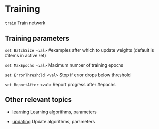 # Training


`train`                          Train network


## Training parameters


`set BatchSize <val>`            #examples after which to update weights
(default is #items in active set)

`set MaxEpochs <val>`            Maximum number of training epochs

`set ErrorThreshold <val>`       Stop if error drops below threshold

`set ReportAfter <val>`          Report progress after #epochs


## Other relevant topics


* [learning](learning.md)                     Learning algorithms, parameters

* [updating](updating.md)                     Update algorithms, parameters
